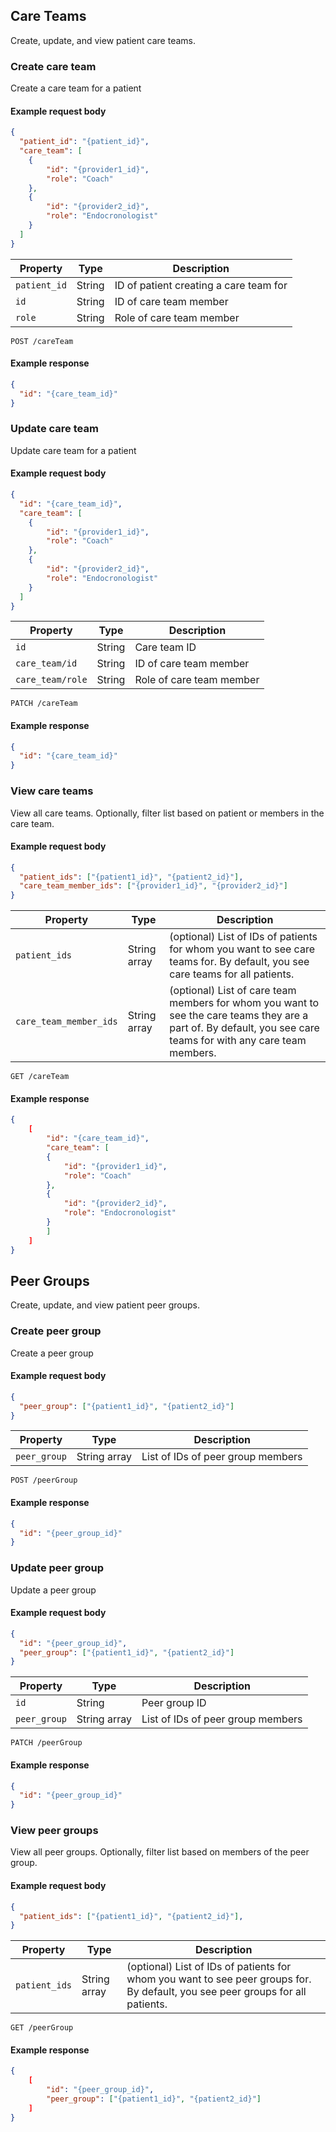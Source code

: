 ## Care Teams

Create, update, and view patient care teams. 

### Create care team

Create a care team for a patient

#### Example request body

```json
{
  "patient_id": "{patient_id}",
  "care_team": [
    {
        "id": "{provider1_id}",
        "role": "Coach"
    }, 
    {
        "id": "{provider2_id}",
        "role": "Endocronologist"
    }
  ]
}
```

Property |  Type | Description
---|---|---
`patient_id` | String | ID of patient creating a care team for
`id` | String | ID of care team member 
`role` | String | Role of care team member
```endpoint
POST /careTeam
```

#### Example response

```json
{
  "id": "{care_team_id}"
}
```

### Update care team

Update care team for a patient

#### Example request body

```json
{
  "id": "{care_team_id}",
  "care_team": [
    {
        "id": "{provider1_id}",
        "role": "Coach"
    }, 
    {
        "id": "{provider2_id}",
        "role": "Endocronologist"
    }
  ]
}
```

Property |  Type | Description
---|---|---
`id` | String | Care team ID
`care_team/id` | String | ID of care team member 
`care_team/role` | String | Role of care team member
```endpoint
PATCH /careTeam
```

#### Example response

```json
{
  "id": "{care_team_id}"
}
```

### View care teams

View all care teams. Optionally, filter list based on patient or members in the care team.

#### Example request body

```json
{
  "patient_ids": ["{patient1_id}", "{patient2_id}"],
  "care_team_member_ids": ["{provider1_id}", "{provider2_id}"]
}
```

Property |  Type | Description
---|---|---
`patient_ids` | String array | (optional) List of IDs of patients for whom you want to see care teams for. By default, you see care teams for all patients. 
`care_team_member_ids` | String array | (optional) List of care team members for whom you want to see the care teams they are a part of. By default, you see care teams for with any care team members. 
```endpoint
GET /careTeam
```

#### Example response

```json
{
    [
        "id": "{care_team_id}",
        "care_team": [
        {
            "id": "{provider1_id}",
            "role": "Coach"
        }, 
        {
            "id": "{provider2_id}",
            "role": "Endocronologist"
        }
        ]
    ]
}
```

## Peer Groups

Create, update, and view patient peer groups. 

### Create peer group

Create a peer group

#### Example request body

```json
{
  "peer_group": ["{patient1_id}", "{patient2_id}"]
}
```

Property |  Type | Description
---|---|---
`peer_group` | String array | List of IDs of peer group members
```endpoint
POST /peerGroup
```

#### Example response

```json
{
  "id": "{peer_group_id}"
}
```

### Update peer group

Update a peer group

#### Example request body

```json
{
  "id": "{peer_group_id}",
  "peer_group": ["{patient1_id}", "{patient2_id}"]
}
```

Property |  Type | Description
---|---|---
`id` | String | Peer group ID
`peer_group` | String array | List of IDs of peer group members
```endpoint
PATCH /peerGroup
```

#### Example response

```json
{
  "id": "{peer_group_id}"
}
```

### View peer groups

View all peer groups. Optionally, filter list based on members of the peer group.

#### Example request body

```json
{
  "patient_ids": ["{patient1_id}", "{patient2_id}"],
}
```

Property |  Type | Description
---|---|---
`patient_ids` | String array | (optional) List of IDs of patients for whom you want to see peer groups for. By default, you see peer groups for all patients. 
```endpoint
GET /peerGroup
```

#### Example response

```json
{
    [
        "id": "{peer_group_id}",
        "peer_group": ["{patient1_id}", "{patient2_id}"]
    ]
}
```